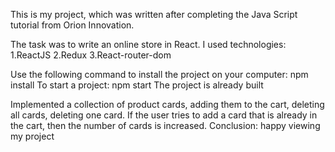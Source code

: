 This is my project, which was written after completing the Java Script tutorial from Orion Innovation.

The task was to write an online store in React.
I used technologies:
1.ReactJS
2.Redux
3.React-router-dom

 Use the following command to install the project on your computer:
npm install
To start a project:
npm start
The project is already built

Implemented a collection of product cards, adding them to the cart, deleting all cards, deleting one card.
If the user tries to add a card that is already in the cart, then the number of cards is increased.
Conclusion: happy viewing my project
